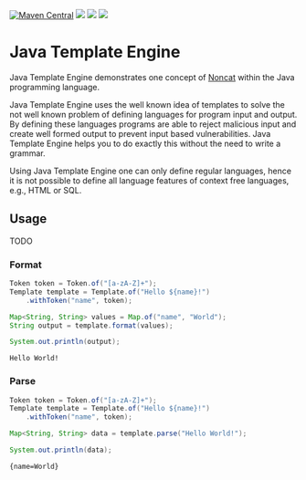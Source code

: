 <!-- markdown-link-check-disable -->
[![Maven Central](https://img.shields.io/maven-central/v/io.github.noncat-lang/java-template-engine)](https://search.maven.org/artifact/io.github.noncat-lang/java-template-engine)
[![](https://github.com/noncat-lang/java-template-engine/actions/workflows/unit-test.yml/badge.svg)](https://github.com/noncat-lang/java-template-engine/actions/workflows/unit-test.yml?query=branch%3Amain)
[![](https://github.com/noncat-lang/java-template-engine/actions/workflows/semgrep.yml/badge.svg)](https://github.com/noncat-lang/java-template-engine/actions/workflows/semgrep.yml?query=branch%3Amain)
[![](https://github.com/noncat-lang/java-template-engine/actions/workflows/dependency-check.yml/badge.svg)](https://github.com/noncat-lang/java-template-engine/actions/workflows/dependency-check.yml?query=branch%3Amain)
<!-- markdown-link-check-enable -->

# Java Template Engine

Java Template Engine demonstrates one concept of [Noncat](https://github.com/noncat-lang/noncat) within the Java programming language.

Java Template Engine uses the well known idea of templates to solve the not well known problem of defining languages for program input and output.
By defining these languages programs are able to reject malicious input and create well formed output to prevent input based vulnerabilities.
Java Template Engine helps you to do exactly this without the need to write a grammar.

Using Java Template Engine one can only define regular languages, hence it is not possible to define all language features of context free languages, e.g., HTML or SQL.


## Usage

TODO

### Format

```Java
Token token = Token.of("[a-zA-Z]+");
Template template = Template.of("Hello ${name}!")
    .withToken("name", token);

Map<String, String> values = Map.of("name", "World");
String output = template.format(values);

System.out.println(output);
```
```
Hello World!
```

### Parse

```Java
Token token = Token.of("[a-zA-Z]+");
Template template = Template.of("Hello ${name}!")
    .withToken("name", token);

Map<String, String> data = template.parse("Hello World!");

System.out.println(data);
```
```
{name=World}
```
